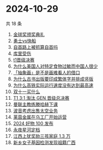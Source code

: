 # 2024-10-29

共 18 条

<!-- BEGIN -->
<!-- 最后更新时间 Tue Oct 29 2024 19:12:16 GMT+0800 (China Standard Time) -->

1. [金球奖颁奖典礼](https://www.zhihu.com/search?q=%E9%87%91%E7%90%83%E5%A5%96%E9%A2%81%E5%A5%96%E5%85%B8%E7%A4%BC)
1. [勇士vs快船](https://www.zhihu.com/search?q=%E5%8B%87%E5%A3%ABvs%E5%BF%AB%E8%88%B9)
1. [自首路上被抓算自首吗](https://www.zhihu.com/search?q=%E8%87%AA%E9%A6%96%E8%B7%AF%E4%B8%8A%E8%A2%AB%E6%8A%93%E7%AE%97%E8%87%AA%E9%A6%96%E5%90%97)
1. [库里受伤](https://www.zhihu.com/search?q=%E5%BA%93%E9%87%8C%E5%8F%97%E4%BC%A4)
1. [t1晋级决赛](https://www.zhihu.com/search?q=t1%E6%99%8B%E7%BA%A7%E5%86%B3%E8%B5%9B)
1. [为什么美国人对特定食物过敏而中国人很少](https://www.zhihu.com/search?q=%E4%B8%BA%E4%BB%80%E4%B9%88%E7%BE%8E%E5%9B%BD%E4%BA%BA%E5%AF%B9%E7%89%B9%E5%AE%9A%E9%A3%9F%E7%89%A9%E8%BF%87%E6%95%8F%E8%80%8C%E4%B8%AD%E5%9B%BD%E4%BA%BA%E5%BE%88%E5%B0%91)
1. [「抽象画」是不是画难看人的借口](https://www.zhihu.com/search?q=%E3%80%8C%E6%8A%BD%E8%B1%A1%E7%94%BB%E3%80%8D%E6%98%AF%E4%B8%8D%E6%98%AF%E7%94%BB%E9%9A%BE%E7%9C%8B%E4%BA%BA%E7%9A%84%E5%80%9F%E5%8F%A3)
1. [为什么古书出版要印成繁体字并排成竖版](https://www.zhihu.com/search?q=%E4%B8%BA%E4%BB%80%E4%B9%88%E5%8F%A4%E4%B9%A6%E5%87%BA%E7%89%88%E8%A6%81%E5%8D%B0%E6%88%90%E7%B9%81%E4%BD%93%E5%AD%97%E5%B9%B6%E6%8E%92%E6%88%90%E7%AB%96%E7%89%88)
1. [为什么高铁实际运行速度没有达到最高速](https://www.zhihu.com/search?q=%E4%B8%BA%E4%BB%80%E4%B9%88%E9%AB%98%E9%93%81%E5%AE%9E%E9%99%85%E8%BF%90%E8%A1%8C%E9%80%9F%E5%BA%A6%E6%B2%A1%E6%9C%89%E8%BE%BE%E5%88%B0%E6%9C%80%E9%AB%98%E9%80%9F)
1. [双十一买什么](https://www.zhihu.com/search?q=%E5%8F%8C%E5%8D%81%E4%B8%80%E4%B9%B0%E4%BB%80%E4%B9%88)
1. [T1 3:1 淘汰 GEN 晋级总决赛](https://www.zhihu.com/search?q=T1%203%3A1%20%E6%B7%98%E6%B1%B0%20GEN%20%E6%99%8B%E7%BA%A7%E6%80%BB%E5%86%B3%E8%B5%9B)
1. [曼联主教练滕哈赫下课](https://www.zhihu.com/search?q=%E6%9B%BC%E8%81%94%E4%B8%BB%E6%95%99%E7%BB%83%E6%BB%95%E5%93%88%E8%B5%AB%E4%B8%8B%E8%AF%BE)
1. [波音考虑出售太空业务](https://www.zhihu.com/search?q=%E6%B3%A2%E9%9F%B3%E8%80%83%E8%99%91%E5%87%BA%E5%94%AE%E5%A4%AA%E7%A9%BA%E4%B8%9A%E5%8A%A1)
1. [莱茵金属在乌工厂开始运营](https://www.zhihu.com/search?q=%E8%8E%B1%E8%8C%B5%E9%87%91%E5%B1%9E%E5%9C%A8%E4%B9%8C%E5%B7%A5%E5%8E%82%E5%BC%80%E5%A7%8B%E8%BF%90%E8%90%A5)
1. [2024 好物 100 发布](https://www.zhihu.com/search?q=2024%20%E5%A5%BD%E7%89%A9%20100%20%E5%8F%91%E5%B8%83)
1. [永夜星河定档](https://www.zhihu.com/search?q=%E6%B0%B8%E5%A4%9C%E6%98%9F%E6%B2%B3%E5%AE%9A%E6%A1%A3)
1. [江西上犹奖励三孩家庭 1.3 万](https://www.zhihu.com/search?q=%E6%B1%9F%E8%A5%BF%E4%B8%8A%E7%8A%B9%E5%A5%96%E5%8A%B1%E4%B8%89%E5%AD%A9%E5%AE%B6%E5%BA%AD%201.3%20%E4%B8%87)
1. [新乡女子基因检测发现祖籍广西](https://www.zhihu.com/search?q=%E6%96%B0%E4%B9%A1%E5%A5%B3%E5%AD%90%E5%9F%BA%E5%9B%A0%E6%A3%80%E6%B5%8B%E5%8F%91%E7%8E%B0%E7%A5%96%E7%B1%8D%E5%B9%BF%E8%A5%BF)

<!-- END -->
